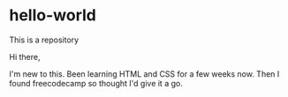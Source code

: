 # hello-world
This is a repository

Hi there,

I'm new to this. Been learning HTML and CSS for a few weeks now. 
Then I found freecodecamp so thought I'd give it a go.
